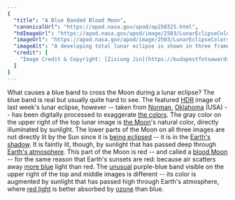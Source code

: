 ```yaml
---
{
  "title": "A Blue Banded Blood Moon",
  "canonicalUrl": "https://apod.nasa.gov/apod/ap250325.html",
  "hdImageUrl": "https://apod.nasa.gov/apod/image/2503/LunarEclipseColors_Jin_2700.jpg",
  "imageUrl": "https://apod.nasa.gov/apod/image/2503/LunarEclipseColors_Jin_960.jpg",
  "imageAlt": "A developing total lunar eclipse is shown in three frames. At the top part of the uneclipsed Moon is visible with a distinctive blue band separating it from the rest of the reddened Moon. The middle frame shows a mostly reddened Moon with a the blue band just visible on the upper right, while the lowest frame shows an entirely eclipsed moon all in red. Please see the explanation for more detailed information.",
  "credit": [
    "Image Credit & Copyright: [Zixiong Jin](https://budapestfotoawards.com/interviews/zixiong-jin/)"
  ]
}
---
```


What causes a blue band to cross the Moon during a lunar eclipse? The blue band is real but usually quite hard to see. The featured [HDR](https://en.wikipedia.org/wiki/High_dynamic_range) image of last week's lunar eclipse, however -- taken from [Norman](https://youtu.be/l4ep9I3XVog), [Oklahoma](https://en.wikipedia.org/wiki/Oklahoma) (USA) -- has been digitally processed to exaggerate [the colors](https://apod.nasa.gov/apod/ap220515.html). The gray color on the upper right of the top lunar image is [the Moon](https://science.nasa.gov/moon/facts/)'s natural color, directly illuminated by sunlight. The lower parts of the Moon on all three images are not directly lit by the Sun since it is [being eclipsed](https://apod.nasa.gov/apod/ap210525.html) -- it is in the [Earth's shadow](https://apod.nasa.gov/apod/ap211125.html). It is faintly lit, though, by sunlight that has passed deep through [Earth's atmosphere](https://www.nasa.gov/mission_pages/sunearth/science/atmosphere-layers2.html). This part of the Moon is red -- and called a [blood Moon](https://www.timeanddate.com/eclipse/blood-moon.html) -- for the same reason that Earth's sunsets are red: because air scatters away [more blue](https://spaceplace.nasa.gov/blue-sky/) light than red. The [unusual](https://www.reddit.com/r/aww/comments/sf84rb/does_anyone_elses_dog_tilt_their_head_when_they/#lightbox) purple-blue band visible on the upper right of the top and middle images is different -- its color is augmented by sunlight that has passed high through Earth's atmosphere, where [red light](https://earthsky.org/space/why-does-the-moon-look-red-during-a-total-lunar-eclipse/) is better absorbed by [ozone](https://ozonewatch.gsfc.nasa.gov/facts/SH.html) than blue.

